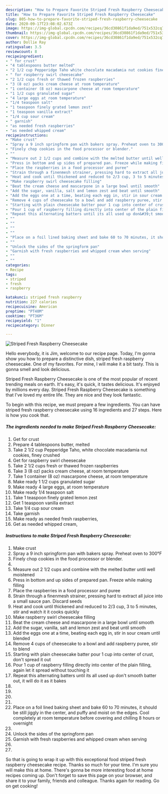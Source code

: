 ```yaml
---
description: "How to Prepare Favorite Striped Fresh Raspberry Cheesecake"
title: "How to Prepare Favorite Striped Fresh Raspberry Cheesecake"
slug: 805-how-to-prepare-favorite-striped-fresh-raspberry-cheesecake
date: 2020-09-17T23:08:02.673Z
image: https://img-global.cpcdn.com/recipes/36cd30861f1da9ed/751x532cq70/striped-fresh-raspberry-cheesecake-recipe-main-photo.jpg
thumbnail: https://img-global.cpcdn.com/recipes/36cd30861f1da9ed/751x532cq70/striped-fresh-raspberry-cheesecake-recipe-main-photo.jpg
cover: https://img-global.cpcdn.com/recipes/36cd30861f1da9ed/751x532cq70/striped-fresh-raspberry-cheesecake-recipe-main-photo.jpg
author: Dollie Ray
ratingvalue: 3.5
reviewcount: 8
recipeingredient:
- " for crust"
- "4 tablespoons butter melted"
- "2 1/2 cup Pepperidge Taho white chocolate macadamia nut cookies finey crushed"
- " for raspberry swirl cheesecake"
- "2 1/2 cups fresh or thawed frozen raspberries"
- "3 (8 oz) packs cream cheese at room temperature"
- "1 container (8 oz) mascarpone cheese at room temperature"
- "1 1/2 cups granulated sugar"
- "4 large eggs at room temperature"
- "1/4 teaspoon salt"
- "1 teaspoon finely grated lemon zest"
- "1 teaspoon vanilla extract"
- "1/4 cup sour cream"
- " garnish"
- "as needed fresh raspberries"
- "as needed whipped cream"
recipeinstructions:
- "Make crust"
- "Spray a 9 inch springform pan with bakers spray. Preheat oven to 300°F"
- "Finely chop cookies in the food processor or blender."
- ""
- "Measure out 2 1/2 cups and combine with the melted butter until well moistened"
- "Press in bottom and up sides of prepared pan. Freeze while making filling"
- "Place the raspberries in a food processor and puree"
- "Strain through a finenmesh strainer, pressing hard to extract all juice into a small sauce pan. Discard seeds"
- "Heat and cook until thickened and reduced to 2/3 cup, 3 to 5 minutes, stir and watch it it cooks quickly"
- "Make raspberry swirl cheesecake filling"
- "Beat the cream cheese and mascarpone in a large bowl until smooth"
- "Add the sugar, vanilla, salt and lemon zest and beat until smooth"
- "Add the eggs one at a time, beating each egg in, stir in sour cream until blended"
- "Remove 4 cups of cheesecake to a bowl and add raspberry puree, stir to blend"
- "Starting with plain cheesecake batter pour 1 cup into center of crust, don&#39;t spread it out"
- "Pour 1 cup of raspberry filling directly into center of the plain filling, again let it spread without touching it"
- "Repeat this alternating batters until its all used up don&#39;t smooth batter out, it will do it as it bakes"
- ""
- ""
- ""
- ""
- "Place on a foil lined baking sheet and bake 60 to 70 minutes, it should be still jiggly in the center, and puffy and moist on the edges. Cool completely at room temperature before covering and chilling 8 hours or overnight"
- ""
- "Unlock the sides of the springform pan"
- "Garnish with fresh raspberries and whipped cream when serving"
- ""
- ""
categories:
- Recipe
tags:
- striped
- fresh
- raspberry

katakunci: striped fresh raspberry 
nutrition: 227 calories
recipecuisine: American
preptime: "PT40M"
cooktime: "PT36M"
recipeyield: "1"
recipecategory: Dinner

---
```



![Striped Fresh Raspberry Cheesecake](https://img-global.cpcdn.com/recipes/36cd30861f1da9ed/751x532cq70/striped-fresh-raspberry-cheesecake-recipe-main-photo.jpg)

Hello everybody, it is Jim, welcome to our recipe page. Today, I'm gonna show you how to prepare a distinctive dish, striped fresh raspberry cheesecake. One of my favorites. For mine, I will make it a bit tasty. This is gonna smell and look delicious.

Striped Fresh Raspberry Cheesecake is one of the most popular of recent trending meals on earth. It's easy, it's quick, it tastes delicious. It's enjoyed by millions every day. Striped Fresh Raspberry Cheesecake is something that I've loved my entire life. They are nice and they look fantastic.




To begin with this recipe, we must prepare a few ingredients. You can have striped fresh raspberry cheesecake using 16 ingredients and 27 steps. Here is how you cook that.

<!--inarticleads1-->

##### The ingredients needed to make Striped Fresh Raspberry Cheesecake:

1. Get  for crust
1. Prepare 4 tablespoons butter, melted
1. Take 2 1/2 cup Pepperidge Taho, white chocolate macadamia nut cookies, finey crushed
1. Get  for raspberry swirl cheesecake
1. Take 2 1/2 cups fresh or thawed frozen raspberries
1. Take 3 (8 oz) packs cream cheese, at room temperature
1. Take 1 container (8 oz) mascarpone cheese, at room temperature
1. Make ready 1 1/2 cups granulated sugar
1. Make ready 4 large eggs, at room temperature
1. Make ready 1/4 teaspoon salt
1. Take 1 teaspoon finely grated lemon zest
1. Get 1 teaspoon vanilla extract
1. Take 1/4 cup sour cream
1. Take  garnish
1. Make ready as needed fresh raspberries,
1. Get as needed whipped cream,




<!--inarticleads2-->

##### Instructions to make Striped Fresh Raspberry Cheesecake:

1. Make crust
1. Spray a 9 inch springform pan with bakers spray. Preheat oven to 300°F
1. Finely chop cookies in the food processor or blender.
1. 
1. Measure out 2 1/2 cups and combine with the melted butter until well moistened
1. Press in bottom and up sides of prepared pan. Freeze while making filling
1. Place the raspberries in a food processor and puree
1. Strain through a finenmesh strainer, pressing hard to extract all juice into a small sauce pan. Discard seeds
1. Heat and cook until thickened and reduced to 2/3 cup, 3 to 5 minutes, stir and watch it it cooks quickly
1. Make raspberry swirl cheesecake filling
1. Beat the cream cheese and mascarpone in a large bowl until smooth
1. Add the sugar, vanilla, salt and lemon zest and beat until smooth
1. Add the eggs one at a time, beating each egg in, stir in sour cream until blended
1. Remove 4 cups of cheesecake to a bowl and add raspberry puree, stir to blend
1. Starting with plain cheesecake batter pour 1 cup into center of crust, don&#39;t spread it out
1. Pour 1 cup of raspberry filling directly into center of the plain filling, again let it spread without touching it
1. Repeat this alternating batters until its all used up don&#39;t smooth batter out, it will do it as it bakes
1. 
1. 
1. 
1. 
1. Place on a foil lined baking sheet and bake 60 to 70 minutes, it should be still jiggly in the center, and puffy and moist on the edges. Cool completely at room temperature before covering and chilling 8 hours or overnight
1. 
1. Unlock the sides of the springform pan
1. Garnish with fresh raspberries and whipped cream when serving
1. 
1. 




So that is going to wrap it up with this exceptional food striped fresh raspberry cheesecake recipe. Thanks so much for your time. I'm sure you will make this at home. There's gonna be more interesting food at home recipes coming up. Don't forget to save this page on your browser, and share it to your family, friends and colleague. Thanks again for reading. Go on get cooking!
